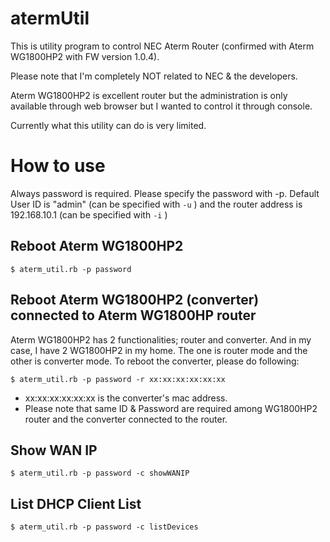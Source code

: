 # atermUtil

This is utility program to control NEC Aterm Router (confirmed with Aterm WG1800HP2 with FW version 1.0.4).

Please note that I'm completely NOT related to NEC & the developers.

Aterm WG1800HP2 is excellent router but the administration is only available through web browser but I wanted to control it through console.

Currently what this utility can do is very limited.

# How to use

Always password is required. Please specify the password with -p.
Default User ID is "admin" (can be specified with ```-u``` ) and the router address is 192.168.10.1 (can be specified with ```-i``` )

## Reboot Aterm WG1800HP2

```
$ aterm_util.rb -p password
```

## Reboot Aterm WG1800HP2 (converter) connected to Aterm WG1800HP router

Aterm WG1800HP2 has 2 functionalities; router and converter. And in my case, I have 2 WG1800HP2 in my home. The one is router mode and the other is converter mode. To reboot the converter, please do following:

```
$ aterm_util.rb -p password -r xx:xx:xx:xx:xx:xx
```

* xx:xx:xx:xx:xx:xx is the converter's mac address.
* Please note that same ID & Password are required among WG1800HP2 router and the converter connected to the router.

## Show WAN IP

```
$ aterm_util.rb -p password -c showWANIP
```

## List DHCP Client List

```
$ aterm_util.rb -p password -c listDevices
```
